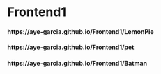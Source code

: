# Frontend1 
<h4> https://aye-garcia.github.io/Frontend1/LemonPie </h4>

<h4> https://aye-garcia.github.io/Frontend1/pet </h4>

<h4> https://aye-garcia.github.io/Frontend1/Batman </h4>
